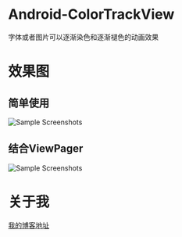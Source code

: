 # Android-ColorTrackView
字体或者图片可以逐渐染色和逐渐褪色的动画效果

# 效果图

## 简单使用
![Sample Screenshots][1]
## 结合ViewPager
![Sample Screenshots][2]

# 关于我
[我的博客地址][3]

[1]: https://github.com/hongyangAndroid/ColorTrackView/blob/master/sample_ColorTrackeView/changecolorTv.gif
[2]: https://github.com/hongyangAndroid/ColorTrackView/blob/master/sample_ColorTrackeView/changecolortvdemo.gif
[3]: http://blog.csdn.net/lmj623565791
